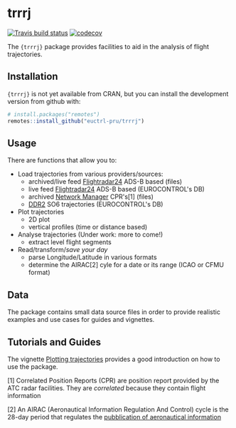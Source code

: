 
<!-- README.md is generated from README.Rmd. Please edit that file -->
trrrj
=====

[![Travis build status](https://travis-ci.org/euctrl-pru/trrrj.svg?branch=master)](https://travis-ci.org/euctrl-pru/trrrj) [![codecov](https://codecov.io/gh/euctrl-pru/trrrj/branch/master/graph/badge.svg)](https://codecov.io/gh/euctrl-pru/trrrj)

The `{trrrj}` package provides facilities to aid in the analysis of flight trajectories.

Installation
------------

`{trrrj}` is not yet available from CRAN, but you can install the development version from github with:

``` r
# install.packages("remotes")
remotes::install_github("euctrl-pru/trrrj")
```

Usage
-----

There are functions that allow you to:

-   Load trajectories from various providers/sources:
    -   archived/live feed [Flightradar24](https://www.flightradar24.com/ "Flightradar24") ADS-B based (files)
    -   live feed [Flightradar24](https://www.flightradar24.com/ "Flightradar24") ADS-B based (EUROCONTROL's DB)
    -   archived [Network Manager](https://www.eurocontrol.int/network-manager "Network Manager - EUROCONTROL") CPR's[1] (files)
    -   [DDR2](https://www.eurocontrol.int/ddr "Demand Data Repository - EUROCONTROL") SO6 trajectories (EUROCONTROL's DB)
-   Plot trajectories
    -   2D plot
    -   vertical profiles (time or distance based)
-   Analyse trajectories (Under work: more to come!)
    -   extract level flight segments
-   Read/transform/*save your day*
    -   parse Longitude/Latitude in various formats
    -   determine the AIRAC[2] cyle for a date or its range (ICAO or CFMU format)

Data
----

The package contains small data source files in order to provide realistic examples and use cases for guides and vignettes.

Tutorials and Guides
--------------------

The vignette [Plotting trajectories](articles/trrrj-plotting.html) provides a good introduction on how to use the package.

[1] Correlated Position Reports (CPR) are position report provided by the ATC radar facilities. They are *correlated* because they contain flight information

[2] An AIRAC (Aeronautical Information Regulation And Control) cycle is the 28-day period that regulates the [pubblication of aeronautical information](https://en.wikipedia.org/wiki/Aeronautical_Information_Publication)
